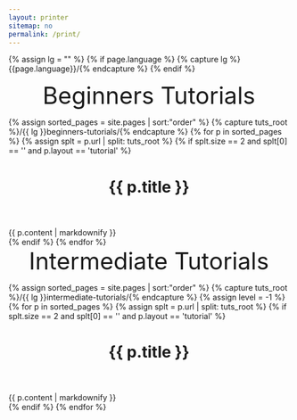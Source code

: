 ```yaml
---
layout: printer
sitemap: no
permalink: /print/
---
```


{% assign lg = "" %}
{% if page.language %}
  {% capture lg %}{{page.language}}/{% endcapture %}
{% endif %}

<div style="font-size:3em;text-align:center;">Beginners Tutorials</div>
<div style="page-break-before:always"> </div>

{% assign sorted_pages = site.pages | sort:"order" %}
{% capture tuts_root %}/{{ lg }}beginners-tutorials/{% endcapture %}
{% for p in sorted_pages %}
  {% assign splt = p.url | split: tuts_root %}
  {% if splt.size == 2 and splt[0] == '' and p.layout == 'tutorial' %}
  <div class="post">
    <header class="post-header">
      <h1>{{ p.title }}</h1>
    </header>
    <article class="post-content">
      {{ p.content | markdownify }}
    </article>
  </div>
  <div style="page-break-before:always"> </div>
  {% endif %}
{% endfor %}

<div style="font-size:3em;text-align:center;">Intermediate Tutorials</div>
<div style="page-break-before:always"> </div>

{% assign sorted_pages = site.pages | sort:"order" %}
{% capture tuts_root %}/{{ lg }}intermediate-tutorials/{% endcapture %}
{% assign level = -1 %}
{% for p in sorted_pages %}
  {% assign splt = p.url | split: tuts_root %}
  {% if splt.size == 2 and splt[0] == '' and p.layout == 'tutorial' %}
  <div class="post">
    <header class="post-header">
      <h1>{{ p.title }}</h1>
    </header>
    <article class="post-content">
      {{ p.content | markdownify }}
    </article>
  </div>
  <div style="page-break-before:always"> </div>
  {% endif %}
{% endfor %}

